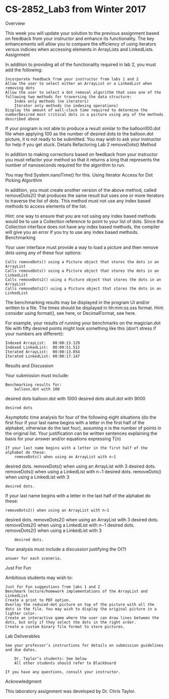 # CS-2852_Lab3 from Winter 2017

Overview

This week you will update your solution to the previous assignment based on feedback from your instructor and enhance its functionality. The key enhancements will allow you to compare the efficiency of using iterators versus indicies when accessing elements in ArrayLists and LinkedLists.
Assignment

In addition to providing all of the functionality required in lab 2, you must add the following:

    Incorporate feedback from your instructor from labs 1 and 2
    Allow the user to select either an ArrayList or a LinkedList when removing dots
    Allow the user to select a dot removal algorithm that uses one of the following two methods for traversing the data structure:
        Index only methods (no iterators)
        Iterator only methods (no indexing operations)
    Display the amount of wall-clock time required to determine the numberDesired most critical dots in a picture using any of the methods described above

If your program is not able to produce a result similar to the balloon100.dot file when applying 100 as the number of desired dots to the balloon.dot picture, it is not ready to be submitted. You may wish to ask your instructor for help if you get stuck.
Details
Refactoring Lab 2 removeDots() Method

In addition to making corrections based on feedback from your instructor you must refactor your method so that it returns a long that represents the number of nanoseconds required for the algorithm to run.

You may find System.nanoTime() for this.
Using Iterator Access for Dot Picking Algorithm

In addition, you must create another version of the above method, called removeDots2() that produces the same result but uses one or more iterators to traverse the list of dots. This method must not use any index based methods to access elements of the list.

Hint: one way to ensure that you are not using any index based methods would be to use a Collection<Dot> reference to point to your list of dots. Since the Collection interface does not have any index based methods, the compiler will give you an error if you try to use any index based methods.
Benchmarking

Your user interface must provide a way to load a picture and then remove dots using any of these four options:

    Calls removeDots() using a Picture object that stores the dots in an ArrayList
    Calls removeDots() using a Picture object that stores the dots in an LinkedList
    Calls removeDots2() using a Picture object that stores the dots in an ArrayList
    Calls removeDots2() using a Picture object that stores the dots in an LinkedList

The benchmarking results may be displayed in the program UI and/or written to a file. The times should be displayed in hh:mm:ss.sss format. Hint: consider using format(), see here, or DecimalFormat, see here.

For example, your results of running your benchmarks on the magician.dot file with fifty desired points might look something like this (don’t stress if your numbers are different):

    Indexed ArrayList:   00:00:13.129
    Indexed LinkedList:  00:09:51.512
    Iterated ArrayList:  00:00:13.054
    Iterated LinkedList: 00:00:17.147

Results and Discussion

Your submission must include:

    Benchmarking results for:
        balloon.dot with 100

desired dots
balloon.dot with 1000
desired dots
skull.dot with 9000

    desired dots

Asymptotic time analysis for four of the following eight situations (do the first four if your last name begins with a letter in the first half of the alphabet, otherwise do the last four), assuming n
is the number of points in the original list. Your justification can be written sentences explaining the basis for your answer and/or equations expressing T(n)

    If your last name begins with a letter in the first half of the alphabet do these:
        removeDots() when using an ArrayList with n−1

desired dots.
removeDots() when using an ArrayList with 3
desired dots.
removeDots() when using a LinkedList with n−1
desired dots.
removeDots() when using a LinkedList with 3

    desired dots.

If your last name begins with a letter in the last half of the alphabet do these:

    removeDots2() when using an ArrayList with n−1

desired dots.
removeDots2() when using an ArrayList with 3
desired dots.
removeDots2() when using a LinkedList with n−1
desired dots.
removeDots2() when using a LinkedList with 3

        desired dots.

Your analysis must include a discussion justifying the O(?)

    answer for each scenerio.

Just For Fun

Ambitious students may wish to:

    Just for Fun suggestions from labs 1 and 2
    Benchmark lecture/homework implementations of the ArrayList and LinkedList
    Create a print to PDF option.
    Overlay the reduced-dot picture on top of the picture with all the dots in the file. You may wish to display the original picture in a lighter color.
    Create an interactive game where the user can draw lines between the dots, but only if they select the dots in the right order.
    Create a custom binary file format to store pictures.

Lab Deliverables

    See your professor’s instructions for details on submission guidelines and due dates.

        Dr. Taylor’s students: See below
        All other students should refer to Blackboard

    If you have any questions, consult your instructor.

Acknowledgment

This laboratory assignment was developed by Dr. Chris Taylor.
